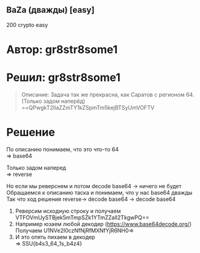## BaZa (дважды) [easy]
200
crypto easy

# Автор: gr8str8some1
# Решил: gr8str8some1
> Описание: Задача так же прекрасна, как Саратов с регионом 64. (Только задом наперёд)
==QPwgkT2IlaZZmTY1kZSpmTm5kejBTSyUmVOFTV

# Решение
По описанию понимаем, что это что-то 64<br>
=> base64<br>

Только задом наперед<br>
=> reverse<br>

Но если мы реверснем и потом decode base64 -> ничего не будет<br>
Обращаемся к описанию таска и понимаем, что у нас base64 дважды<br>
Так что ход решения reverse-> decode base64 -> decode base64<br>

1) Реверсим исходную строку и получаем VTFOVmUySTBjek5mTmpSZk1YTmZZalI2TkgwPQ==<br>
2) Например юзаем любой декодер (https://www.base64decode.org/)<br>
Получаем U1NVe2I0czNfNjRfMXNfYjR6NH0=><br>
3) И это опять пихаем в декодер<br>
   =>  SSU{b4s3_64_1s_b4z4}<br>
